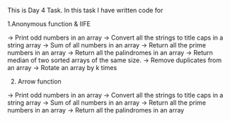 This is Day 4 Task. In this task I have written code for 

1.Anonymous function & IIFE

-> Print odd numbers in an array
-> Convert all the strings to title caps in a string array
-> Sum of all numbers in an array
-> Return all the prime numbers in an array
-> Return all the palindromes in an array
-> Return median of two sorted arrays of the same size.
-> Remove duplicates from an array
-> Rotate an array by k times

2. Arrow function

-> Print odd numbers in an array
-> Convert all the strings to title caps in a string array
-> Sum of all numbers in an array
-> Return all the prime numbers in an array
-> Return all the palindromes in an array

   
